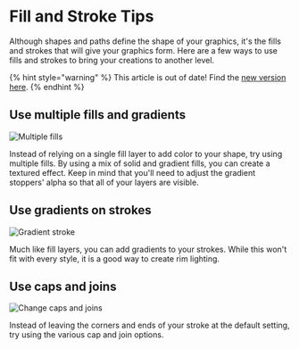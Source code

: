 # Fill and Stroke Tips

Although shapes and paths define the shape of your graphics, it's the fills and strokes that will give your graphics form. Here are a few ways to use fills and strokes to bring your creations to another level.

{% hint style="warning" %}
This article is out of date! Find the [new version here](https://rive.app/community/doc/fill-and-stroke-tips/dochBk1Lyols).
{% endhint %}

## Use multiple fills and gradients

![Multiple fills](../../../.gitbook/assets/multiple\_fills\_fixed.gif)

Instead of relying on a single fill layer to add color to your shape, try using multiple fills. By using a mix of solid and gradient fills, you can create a textured effect. Keep in mind that you'll need to adjust the gradient stoppers' alpha so that all of your layers are visible.

## Use gradients on strokes

![Gradient stroke](../../../.gitbook/assets/stroke\_gradient\_fixed\_butforrealthistime\_1.gif)

Much like fill layers, you can add gradients to your strokes. While this won't fit with every style, it is a good way to create rim lighting.&#x20;

## Use caps and joins

![Change caps and joins](../../../.gitbook/assets/caps\_corners.gif)

Instead of leaving the corners and ends of your stroke at the default setting, try using the various cap and join options.&#x20;
